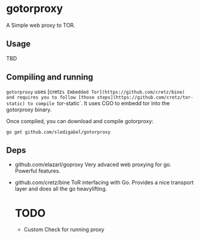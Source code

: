 # gotorproxy

A Simple web proxy to TOR.

## Usage

TBD

## Compiling and running

`gotorproxy` uses [cretz`s Embedded Tor](https://github.com/cretz/bine) and requires you to follow [those steps](https://github.com/cretz/tor-static) to compile `tor-static`. It uses CGO to embedd tor into the gotorproxy binary.

Once compiled, you can download and compile gotorproxy:
```
go get github.com/sledigabel/gotorproxy
```

## Deps

- github.com/elazarl/goproxy
  Very advaced web proxying for go. Powerful features.

- github.com/cretz/bine
  ToR interfacing with Go. Provides a nice transport layer and does all the go heavylifting.
  
  # TODO

  - Custom Check for running proxy
  